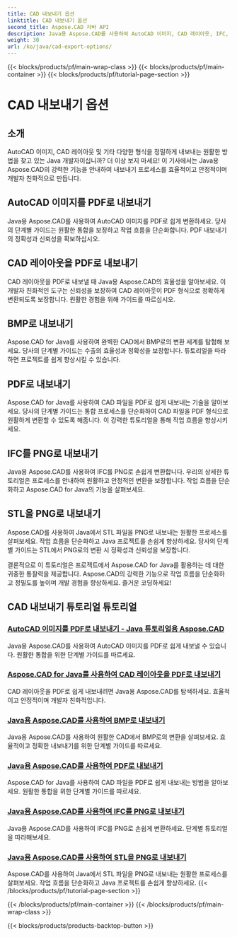 ```yaml
---
title: CAD 내보내기 옵션
linktitle: CAD 내보내기 옵션
second_title: Aspose.CAD 자바 API
description: Java용 Aspose.CAD를 사용하여 AutoCAD 이미지, CAD 레이아웃, IFC, STL 파일을 PDF, BMP, PNG로 쉽게 내보낼 수 있습니다. 단계별 튜토리얼을 통해 작업 흐름을 단순화하세요.
weight: 30
url: /ko/java/cad-export-options/
---
```


{{< blocks/products/pf/main-wrap-class >}}
{{< blocks/products/pf/main-container >}}
{{< blocks/products/pf/tutorial-page-section >}}

# CAD 내보내기 옵션


## 소개

AutoCAD 이미지, CAD 레이아웃 및 기타 다양한 형식을 정밀하게 내보내는 원활한 방법을 찾고 있는 Java 개발자이십니까? 더 이상 보지 마세요! 이 기사에서는 Java용 Aspose.CAD의 강력한 기능을 안내하여 내보내기 프로세스를 효율적이고 안정적이며 개발자 친화적으로 만듭니다.

## AutoCAD 이미지를 PDF로 내보내기

Java용 Aspose.CAD를 사용하여 AutoCAD 이미지를 PDF로 쉽게 변환하세요. 당사의 단계별 가이드는 원활한 통합을 보장하고 작업 흐름을 단순화합니다. PDF 내보내기의 정확성과 신뢰성을 확보하십시오.

## CAD 레이아웃을 PDF로 내보내기

CAD 레이아웃을 PDF로 내보낼 때 Java용 Aspose.CAD의 효율성을 알아보세요. 이 개발자 친화적인 도구는 신뢰성을 보장하여 CAD 레이아웃이 PDF 형식으로 정확하게 변환되도록 보장합니다. 원활한 경험을 위해 가이드를 따르십시오.

## BMP로 내보내기

Aspose.CAD for Java를 사용하여 완벽한 CAD에서 BMP로의 변환 세계를 탐험해 보세요. 당사의 단계별 가이드는 수출의 효율성과 정확성을 보장합니다. 튜토리얼을 따라하면 프로젝트를 쉽게 향상시킬 수 있습니다.

## PDF로 내보내기

Aspose.CAD for Java를 사용하여 CAD 파일을 PDF로 쉽게 내보내는 기술을 알아보세요. 당사의 단계별 가이드는 통합 프로세스를 단순화하여 CAD 파일을 PDF 형식으로 원활하게 변환할 수 있도록 해줍니다. 이 강력한 튜토리얼을 통해 작업 흐름을 향상시키세요.

## IFC를 PNG로 내보내기

Java용 Aspose.CAD를 사용하여 IFC를 PNG로 손쉽게 변환합니다. 우리의 상세한 튜토리얼은 프로세스를 안내하여 원활하고 안정적인 변환을 보장합니다. 작업 흐름을 단순화하고 Aspose.CAD for Java의 기능을 살펴보세요.

## STL을 PNG로 내보내기

Aspose.CAD를 사용하여 Java에서 STL 파일을 PNG로 내보내는 원활한 프로세스를 살펴보세요. 작업 흐름을 단순화하고 Java 프로젝트를 손쉽게 향상하세요. 당사의 단계별 가이드는 STL에서 PNG로의 변환 시 정확성과 신뢰성을 보장합니다.

결론적으로 이 튜토리얼은 프로젝트에서 Aspose.CAD for Java를 활용하는 데 대한 귀중한 통찰력을 제공합니다. Aspose.CAD의 강력한 기능으로 작업 흐름을 단순화하고 정밀도를 높이며 개발 경험을 향상하세요. 즐거운 코딩하세요!
## CAD 내보내기 튜토리얼 튜토리얼
### [AutoCAD 이미지를 PDF로 내보내기 - Java 튜토리얼용 Aspose.CAD](./export-autocad-images-to-pdf/)
Java용 Aspose.CAD를 사용하여 AutoCAD 이미지를 PDF로 쉽게 내보낼 수 있습니다. 원활한 통합을 위한 단계별 가이드를 따르세요.
### [Aspose.CAD for Java를 사용하여 CAD 레이아웃을 PDF로 내보내기](./export-cad-layouts-to-pdf/)
CAD 레이아웃을 PDF로 쉽게 내보내려면 Java용 Aspose.CAD를 탐색하세요. 효율적이고 안정적이며 개발자 친화적입니다.
### [Java용 Aspose.CAD를 사용하여 BMP로 내보내기](./export-to-bmp/)
Java용 Aspose.CAD를 사용하여 원활한 CAD에서 BMP로의 변환을 살펴보세요. 효율적이고 정확한 내보내기를 위한 단계별 가이드를 따르세요.
### [Java용 Aspose.CAD를 사용하여 PDF로 내보내기](./export-to-pdf/)
Aspose.CAD for Java를 사용하여 CAD 파일을 PDF로 쉽게 내보내는 방법을 알아보세요. 원활한 통합을 위한 단계별 가이드를 따르세요.
### [Java용 Aspose.CAD를 사용하여 IFC를 PNG로 내보내기](./export-ifc-to-png/)
Java용 Aspose.CAD를 사용하여 IFC를 PNG로 손쉽게 변환하세요. 단계별 튜토리얼을 따라해보세요.
### [Java용 Aspose.CAD를 사용하여 STL을 PNG로 내보내기](./export-stl-to-png/)
Aspose.CAD를 사용하여 Java에서 STL 파일을 PNG로 내보내는 원활한 프로세스를 살펴보세요. 작업 흐름을 단순화하고 Java 프로젝트를 손쉽게 향상하세요.
{{< /blocks/products/pf/tutorial-page-section >}}

{{< /blocks/products/pf/main-container >}}
{{< /blocks/products/pf/main-wrap-class >}}

{{< blocks/products/products-backtop-button >}}
